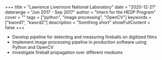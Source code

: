 +++
title = "Lawrence Livermore National Laboratory"
date = "2020-12-21"
daterange = "Jun 2017 - Sep 2017"
author = "Intern for the HEDP Program"
cover = ""
tags = ["python", "image processing", "OpenCV"]
keywords = ["kword1", "kword2"]
description = "Somthing short"
showFullContent = false
+++
- Develop pipeline for detecting and measuring fireballs on digitized films
- Implement image processing pipeline in production software using Python and OpenCV
- Investigate fireball propagation over different mediums
